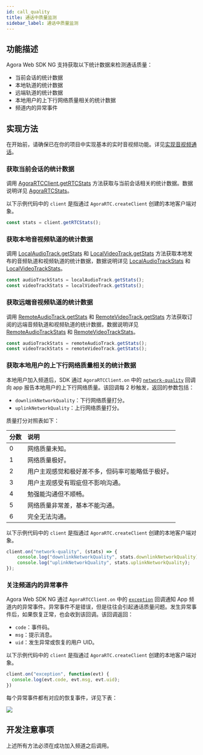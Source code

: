 ```yaml
---
id: call_quality
title: 通话中质量监测
sidebar_label: 通话中质量监测
---
```


## 功能描述
Agora Web SDK NG 支持获取以下统计数据来检测通话质量：
- 当前会话的统计数据
- 本地轨道的统计数据
- 远端轨道的统计数据
- 本地用户的上下行网络质量相关的统计数据
- 频道内的异常事件

## 实现方法

在开始前，请确保已在你的项目中实现基本的实时音视频功能。详见[实现音视频通话](basic_call.md)。

### 获取当前会话的统计数据
调用 [AgoraRTCClient.getRTCStats](/api/cn/interfaces/iagorartcclient.html#getrtcstats) 方法获取与当前会话相关的统计数据。数据说明详见 [AgoraRTCStats](/api/cn/interfaces/agorartcstats.html)。

以下示例代码中的 `client` 是指通过 `AgoraRTC.createClient` 创建的本地客户端对象。
```js
const stats = client.getRTCStats();
```

### 获取本地音视频轨道的统计数据
调用 [LocalAudioTrack.getStats](/api/cn/interfaces/ilocalaudiotrack.html#getstats) 和 [LocalVideoTrack.getStats](/api/cn/interfaces/ilocalvideotrack.html#getstats) 方法获取本地发布的音频轨道和视频轨道的统计数据，数据说明详见 [LocalAudioTrackStats](/api/cn/interfaces/localaudiotrackstats.html) 和 [LocalVideoTrackStats](/api/cn/interfaces/localvideotrackstats.html)。

```js
const audioTrackStats = localAudioTrack.getStats();
const videoTrackStats = localVideoTrack.getStats();
```

### 获取远端音视频轨道的统计数据
调用 [RemoteAudioTrack.getStats](/api/cn/interfaces/iremoteaudiotrack.html#getstats) 和 [RemoteVideoTrack.getStats](/api/cn/interfaces/iremotevideotrack.html#getstats) 方法获取订阅的远端音频轨道和视频轨道的统计数据，数据说明详见 [RemoteAudioTrackStats](/api/cn/interfaces/remoteaudiotrackstats.html) 和 [RemoteVideoTrackStats](/api/cn/interfaces/remotevideotrackstats.html)。

```js
const audioTrackStats = remoteAudioTrack.getStats();
const videoTrackStats = remoteVideoTrack.getStats();
```

### 获取本地用户的上下行网络质量相关的统计数据
本地用户加入频道后，SDK 通过 `AgoraRTCClient.on` 中的 [`network-quality`](/api/cn/interfaces/iagorartcclient.html#event_network_quality) 回调向 app 报告本地用户的上下行网络质量。该回调每 2 秒触发，返回的参数包括：
- `downlinkNetworkQuality`：下行网络质量打分。
- `uplinkNetworkQuality`：上行网络质量打分。

质量打分对照表如下：

| 分数   | 说明                                                         |
| -------- | :----------------------------------------------------------- |
| 0        | 网络质量未知。                                        |
| 1        | 网络质量极好。                                      |
| 2        | 用户主观感觉和极好差不多，但码率可能略低于极好。 |
| 3        | 用户主观感受有瑕疵但不影响沟通。                       |
| 4        | 勉强能沟通但不顺畅。                                    |
| 5        | 网络质量非常差，基本不能沟通。                         |
| 6        | 完全无法沟通。                         |

以下示例代码中的 `client` 是指通过 `AgoraRTC.createClient` 创建的本地客户端对象。

``` javascript
client.on("network-quality", (stats) => {
    console.log("downlinkNetworkQuality", stats.downlinkNetworkQuality);
    console.log("uplinkNetworkQuality", stats.uplinkNetworkQuality);
});
```

### 关注频道内的异常事件
Agora Web SDK NG 通过 `AgoraRTCClient.on` 中的 [`exception`](/api/cn/interfaces/iagorartcclient.html#event_exception) 回调通知 App 频道内的异常事件。异常事件不是错误，但是往往会引起通话质量问题。发生异常事件后，如果恢复正常，也会收到该回调。该回调返回：
- `code`：事件码。
- `msg`：提示消息。
- `uid`：发生异常或恢复的用户 UID。

以下示例代码中的 `client` 是指通过 `AgoraRTC.createClient` 创建的本地客户端对象。
``` javascript
client.on("exception", function(evt) {
  console.log(evt.code, evt.msg, evt.uid);
})
```

每个异常事件都有对应的恢复事件，详见下表：

![](assets-cn/exception-event.png)

## 开发注意事项

上述所有方法必须在成功加入频道之后调用。